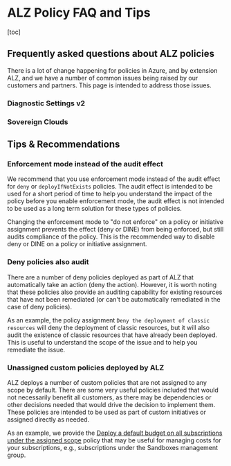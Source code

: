 # ALZ Policy FAQ and Tips

[toc]

## Frequently asked questions about ALZ policies

There is a lot of change happening for policies in Azure, and by extension ALZ, and we have a number of common issues being raised by our customers and partners. This page is intended to address those issues.

### Diagnostic Settings v2

### Sovereign Clouds

## Tips & Recommendations

### Enforcement mode instead of the audit effect

We recommend that you use enforcement mode instead of the audit effect for `deny` or `deployIfNotExists` policies. The audit effect is intended to be used for a short period of time to help you understand the impact of the policy before you enable enforcement mode, the audit effect is not intended to be used as a long term solution for these types of policies.

Changing the enforcement mode to "do not enforce" on a policy or initiative assignment prevents the effect (deny or DINE) from being enforced, but still audits compliance of the policy. This is the recommended way to disable deny or DINE on a policy or initiative assignment.

### Deny policies also audit

There are a number of deny policies deployed as part of ALZ that automatically take an action (deny the action). However, it is worth noting that these policies also provide an auditing capability for existing resources that have not been remediated (or can't be automatically remediated in the case of deny policies).

As an example, the policy assignment `Deny the deployment of classic resources` will deny the deployment of classic resources, but it will also audit the existence of classic resources that have already been deployed. This is useful to understand the scope of the issue and to help you remediate the issue.

### Unassigned custom policies deployed by ALZ

ALZ deploys a number of custom policies that are not assigned to any scope by default. There are some very useful policies included that would not necessarily benefit all customers, as there may be dependencies or other decisions needed that would drive the decision to implement them. These policies are intended to be used as part of custom initiatives or assigned directly as needed.

As an example, we provide the [Deploy a default budget on all subscriptions under the assigned scope](https://www.azadvertizer.net/azpolicyadvertizer/Deploy-Budget.html) policy that may be useful for managing costs for your subscriptions, e.g., subscriptions under the Sandboxes management group.